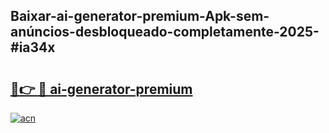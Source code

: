 ## Baixar-ai-generator-premium-Apk-sem-anúncios-desbloqueado-completamente-2025-#ia34x

# <h2><a href="https://ainizakaria.my?title=ai-generator-premium&ref=20M">🔗👉 🔴 ai-generator-premium</a></h2>

[![acn](https://github.com/user-attachments/assets/0f9c940e-d8b0-45ae-aac7-cd30a18b3e1c)](https://ainizakaria.my?title=ai-generator-premium&ref=20M)

